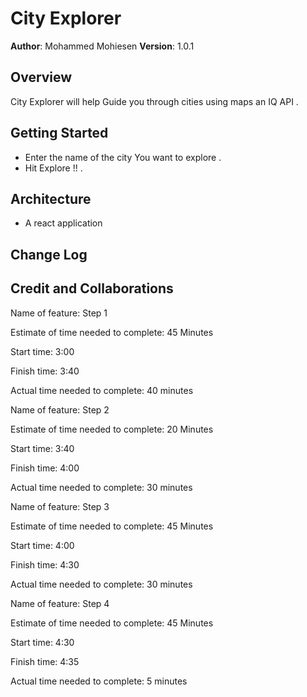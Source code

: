 # City Explorer

**Author**: Mohammed Mohiesen
**Version**: 1.0.1 

## Overview
City Explorer will help Guide you through cities using maps an IQ API .

## Getting Started
- Enter the name of the city You want to explore .
- Hit Explore !! .

## Architecture
- A react application 

## Change Log
<!-- Use this area to document the iterative changes made to your application as each feature is successfully implemented. Use time stamps. Here's an example:

01-01-2001 4:59pm - Application now has a fully-functional express server, with a GET route for the location resource. -->

## Credit and Collaborations
<!-- Give credit (and a link) to other people or resources that helped you build this application. -->


Name of feature: Step 1

Estimate of time needed to complete: 45 Minutes

Start time: 3:00

Finish time: 3:40

Actual time needed to complete: 40 minutes



Name of feature: Step 2

Estimate of time needed to complete: 20 Minutes

Start time: 3:40

Finish time: 4:00

Actual time needed to complete: 30 minutes





Name of feature: Step 3

Estimate of time needed to complete: 45 Minutes

Start time: 4:00

Finish time: 4:30

Actual time needed to complete: 30 minutes





Name of feature: Step 4

Estimate of time needed to complete: 45 Minutes

Start time: 4:30

Finish time: 4:35

Actual time needed to complete: 5 minutes